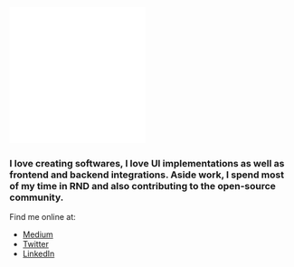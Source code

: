 ![](https://raw.githubusercontent.com/davmixcool/davmixcool/3b741b3034292fa08ccfa80caeec5dd37ea68af1/blog.svg)

### I love creating softwares, I love UI implementations as well as frontend and backend integrations. Aside work, I spend most of my time in RND and also contributing to the open-source community.

Find me online at:

- [Medium](https://medium.com/@davmixcool)
- [Twitter](https://twitter.com/davmixcool)
- [LinkedIn](https://www.linkedin.com/in/davmixcool/)


<!--
**davmixcool/davmixcool** is a ✨ _special_ ✨ repository because its `README.md` (this file) appears on your GitHub profile.

Here are some ideas to get you started:

- 🔭 I’m currently working on ...
- 🌱 I’m currently learning ...
- 👯 I’m looking to collaborate on ...
- 🤔 I’m looking for help with ...
- 💬 Ask me about ...
- 📫 How to reach me: ...
- 😄 Pronouns: ...
- ⚡ Fun fact: ...
-->
